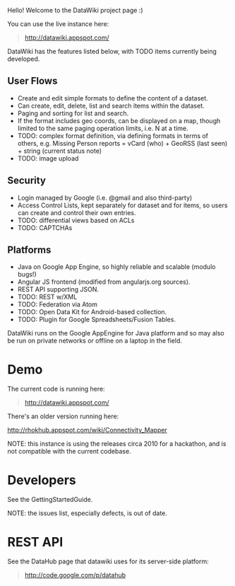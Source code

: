 Hello!  Welcome to the DataWiki project page :)

You can use the live instance here:

> http://datawiki.appspot.com/

DataWiki has the features listed below, with TODO items currently being developed.

## User Flows ##
  * Create and edit simple formats to define the content of a dataset.
  * Can create, edit, delete, list and search items within the dataset.
  * Paging and sorting for list and search.
  * If the format includes geo coords, can be displayed on a map, though limited to the same paging operation limits, i.e. N at a time.
  * TODO: complex format definition, via defining formats in terms of others, e.g. Missing Person reports = vCard (who) + GeoRSS (last seen) + string (current status note)
  * TODO: image upload

## Security ##
  * Login managed by Google (i.e. @gmail and also third-party)
  * Access Control Lists, kept separately for dataset and for items, so users can create and control their own entries.
  * TODO: differential views based on ACLs
  * TODO: CAPTCHAs

## Platforms ##
  * Java on Google App Engine, so highly reliable and scalable (modulo bugs!)
  * Angular JS frontend (modified from angularjs.org sources).
  * REST API supporting JSON.
  * TODO: REST w/XML
  * TODO: Federation via Atom
  * TODO: Open Data Kit for Android-based collection.
  * TODO: Plugin for Google Spreadsheets/Fusion Tables.

DataWiki runs on the Google AppEngine for Java platform and so may also be run on private networks or offline on a laptop in the field.

# Demo #

The current code is running here:

> http://datawiki.appspot.com/


There's an older version running here:

http://rhokhub.appspot.com/wiki/Connectivity_Mapper

NOTE: this instance is using the releases circa 2010 for a hackathon, and is not compatible with the current codebase.

# Developers #

See the GettingStartedGuide.

NOTE: the issues list, especially defects, is out of date.

# REST API #

See the DataHub page that datawiki uses for its server-side platform:

> http://code.google.com/p/datahub